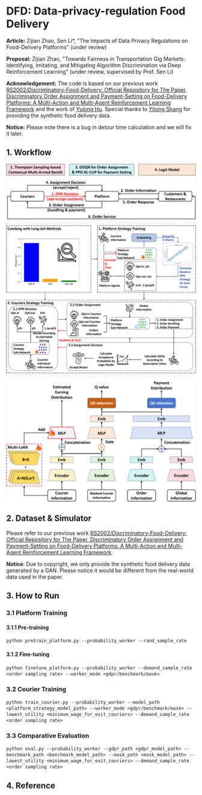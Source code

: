 # DFD: Data-privacy-regulation Food Delivery

**Article:** Zijian Zhao, Sen Li\*, "The Impacts of Data Privacy Regulations on Food-Delivery Platforms" (under review)

**Proposal:** Zijian Zhao, "Towards Fairness in Transportation Gig Markets: Identifying, Imitating, and Mitigating Algorithm Discrimination via Deep Reinforcement Learning" (under review, supervised by Prof. Sen Li)

**Acknowledgement:** The code is based on our previous work [RS2002/Discriminatory-Food-Delivery: Official Repository for The Paper, Discriminatory Order Assignment and Payment-Setting on Food-Delivery Platforms: A Multi-Action and Multi-Agent Reinforcement Learning Framework](https://github.com/RS2002/Discriminatory-Food-Delivery) and the work of [‪Yulong Hu‬](https://scholar.google.com/citations?user=IfVrhp0AAAAJ&hl=zh-CN&oi=ao). Special thanks to [Yitong Shang](https://yitongshang2021.github.io/) for providing the synthetic food delivery data.

**Notice:** Please note there is a bug in detour time calculation and we will fix it later.

## 1. Workflow

![](./img/workflow.png)

![](./img/main.png)

![](./img/network.png)



## 2. Dataset & Simulator

Please refer to our previous work [RS2002/Discriminatory-Food-Delivery: Official Repository for The Paper, Discriminatory Order Assignment and Payment-Setting on Food-Delivery Platforms: A Multi-Action and Multi-Agent Reinforcement Learning Framework](https://github.com/RS2002/Discriminatory-Food-Delivery).

**Notice**: Due to copyright, we only provide the synthetic food delivery data generated by a GAN. Please notice it would be different from the real-world data used in the paper.



## 3. How to Run

### 3.1 Platform Training

#### 3.1.1 Pre-training

```shell
python pretrain_platform.py --probability_worker --rand_sample_rate
```



#### 3.1.2 Fine-tuning

```shell
python finetune_platform.py --probability_worker --demand_sample_rate <order sampling rate> --worker_mode <gdpr/benchmark/mask>
```



### 3.2 Courier Training

```shell
python train_courier.py --probability_worker --model_path <platform_strategy_model_path> --worker_mode <gdpr/benchmark/mask> --lowest_utility <minimum_wage_for_exit_couriers> --demand_sample_rate <order sampling rate>
```



### 3.3 Comparative Evaluation

```shell
python eval.py --probability_worker --gdpr_path <gdpr_model_path> --benchmark_path <benchmark_model_path> --mask_path <mask_model_path> --lowest_utility <minimum_wage_for_exit_couriers> --demand_sample_rate <order sampling rate>
```



## 4. Reference

```

```

